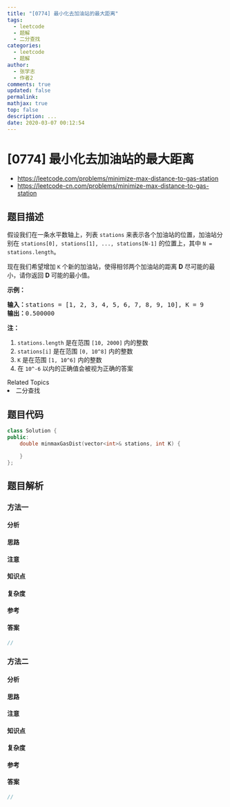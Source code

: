 ```yaml
---
title: "[0774] 最小化去加油站的最大距离"
tags:
  - leetcode
  - 题解
  - 二分查找
categories:
  - leetcode
  - 题解
author:
  - 张学志
  - 作者2
comments: true
updated: false
permalink:
mathjax: true
top: false
description: ...
date: 2020-03-07 00:12:54
---
```



# [0774] 最小化去加油站的最大距离
* https://leetcode.com/problems/minimize-max-distance-to-gas-station
* https://leetcode-cn.com/problems/minimize-max-distance-to-gas-station


## 题目描述

<p>假设我们在一条水平数轴上，列表 <code>stations</code>&nbsp;来表示各个加油站的位置，加油站分别在&nbsp;<code>stations[0], stations[1], ..., stations[N-1]</code>&nbsp;的位置上，其中 <code>N = stations.length</code>。</p>

<p>现在我们希望增加 <code>K</code> 个新的加油站，使得相邻两个加油站的距离 <strong>D</strong> 尽可能的最小，请你返回&nbsp;<strong>D </strong>可能的最小值。</p>

<p><strong>示例：</strong></p>

<pre><strong>输入：</strong>stations = [1, 2, 3, 4, 5, 6, 7, 8, 9, 10], K = 9
<strong>输出：</strong>0.500000
</pre>

<p><strong>注：</strong></p>

<ol>
	<li><code>stations.length</code>&nbsp;是在范围&nbsp;<code>[10, 2000]</code>&nbsp;内的整数</li>
	<li><code>stations[i]</code> 是在范围&nbsp;<code>[0, 10^8]</code>&nbsp;内的整数</li>
	<li><code>K</code> 是在范围&nbsp;<code>[1, 10^6]</code>&nbsp;内的整数</li>
	<li>在&nbsp;<code>10^-6</code>&nbsp;以内的正确值会被视为正确的答案</li>
</ol>
<div><div>Related Topics</div><div><li>二分查找</li></div></div>


## 题目代码

```cpp
class Solution {
public:
    double minmaxGasDist(vector<int>& stations, int K) {

    }
};
```


## 题目解析


### 方法一

#### 分析

#### 思路

#### 注意

#### 知识点

#### 复杂度

#### 参考

#### 答案

```cpp
//
```


### 方法二

#### 分析

#### 思路

#### 注意

#### 知识点

#### 复杂度

#### 参考

#### 答案

```cpp
//
```


